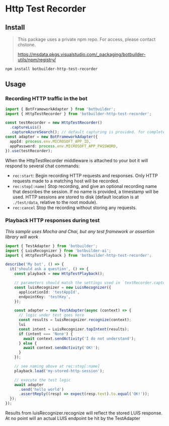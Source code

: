 # Http Test Recorder

## Install

> This package uses a private npm repo. For access, please contact chstone.
>
> https://msdata.pkgs.visualstudio.com/_packaging/botbuilder-utils/npm/registry/

```
npm install botbuilder-http-test-recorder
```

## Usage

### Recording HTTP traffic in the bot

```TypeScript
import { BotFrameworkAdapter } from 'botbuilder';
import { HttpTestRecorder } from 'botbuilder-http-test-recorder';

const testRecorder = new HttpTestRecorder()
  .captureLuis()
  .captureAzureSearch(); // default capturing is provided. for complete control use the optional constructor parameters
const adapter = new BotFrameworkAdapter({
  appId: process.env.MICROSOFT_APP_ID,
  appPassword: process.env.MICROSOFT_APP_PASSWORD,
}).use(testRecorder);
```

When the HttpTestRecorder middleware is attached to your bot it will respond to several chat commands:

* `rec:start`: Begin recording HTTP requests and responses. Only HTTP requests made to a matching host will be recorded.
* `rec:stop[:name]` Stop recording, and give an optional recording name that describes the session. If no name is provided, a timestamp will be used. HTTP sessions are stored to disk (default location is at `./test/data`, relative to the root module).
* `rec:cancel` Stop the recording without storing any requests.

### Playback HTTP responses during test

_This sample uses Mocha and Chai, but any test framework or assertion library will work_

```TypeScript
import { TestAdapter } from 'botbuilder';
import { LuisRecognizer } from 'botbuilder-ai';
import { HttpTestPlayback } from 'botbuilder-http-test-recorder';

describe('My bot', () => {
  it('should ask a question', () => {
    const playback = new HttpTestPlayback();

    // parameters should match the settings used in `textRecorder.captureLuis()`
    const luisRecognizer = new LuisRecognizer({
      applicationId: 'testAppId',
      endpointKey: 'testKey',
    });

    const adapter = new TestAdapter(async (context) => {
      // logic under test goes here
      const results = luisRecognizer.recognize(context);
      lui
      const intent = LuisRecognizer.topIntent(results);
      if (intent === 'None') {
        await context.sendActivity('I do not understand');
      } else {
        await context.sendActivity('OK!');
      }
    });

    // see naming above at rec:stop[:name]
    playback.load('my-stored-http-session');

    // execute the test logic
    await adapter
      .send('hello world')
      .assertReply((resp) => expect(resp.text).to.equal('OK!'));
  });
});
```
Results from luisRecognizer.recognize will reflect the stored LUIS response.
At no point will an actual LUIS endpoint be hit by the TestAdapter